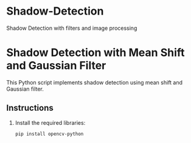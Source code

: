 # Shadow-Detection
 Shadow Detection with filters and image processing

# Shadow Detection with Mean Shift and Gaussian Filter

This Python script implements shadow detection using mean shift and Gaussian filter.

## Instructions

1. Install the required libraries:

   ```bash
   pip install opencv-python
